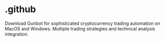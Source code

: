 # .github
Download Gunbot for sophisticated cryptocurrency trading automation on MacOS and Windows. Multiple trading strategies and technical analysis integration.
